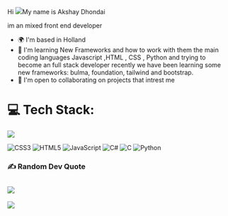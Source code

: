Hi ![](https://user-images.githubusercontent.com/18350557/176309783-0785949b-9127-417c-8b55-ab5a4333674e.gif)My name is Akshay Dhondai


im an mixed front end developer


* 🌍  I'm based in Holland
* 🧠  I'm learning New Frameworks and how to work with them the main coding languages Javascript ,HTML , CSS , Python and trying to become an full stack developer recently we have been learning some new frameworks: bulma, foundation, tailwind and bootstrap.
* 🤝  I'm open to collaborating on projects that intrest me

# 💻 Tech Stack:
<img src="https://github-readme-stats.vercel.app/api/top-langs/?username=danielcranney&amp;langs_count=10&amp;title_color=f97316&amp;text_color=ffffff&amp;icon_color=0891b2&amp;bg_color=1c1917&amp;hide_border=true&amp;locale=en&amp;custom_title=Top%20%Languages">

![CSS3](https://img.shields.io/badge/css3-%231572B6.svg?style=flat-square&logo=css3&logoColor=white) ![HTML5](https://img.shields.io/badge/html5-%23E34F26.svg?style=flat-square&logo=html5&logoColor=white) ![JavaScript](https://img.shields.io/badge/javascript-%23323330.svg?style=flat-square&logo=javascript&logoColor=%23F7DF1E) ![C#](https://img.shields.io/badge/c%23-%23239120.svg?style=flat-square&logo=c-sharp&logoColor=white) ![C](https://img.shields.io/badge/c-%2300599C.svg?style=flat-square&logo=c&logoColor=white) ![Python](https://img.shields.io/badge/python-3670A0?style=flat-square&logo=python&logoColor=ffdd54) 


### ✍️ Random Dev Quote
![](https://quotes-github-readme.vercel.app/api?type=horizontal&theme=gruvbox)
---
[![](https://visitcount.itsvg.in/api?id=frkyscience&icon=6&color=12)](https://visitcount.itsvg.in)
>

<!---
Akshay12184/Akshay12184 is a ✨ special ✨ repository because its `README.md` (this file) appears on your GitHub profile.
You can click the Preview link to take a look at your changes.
--->
